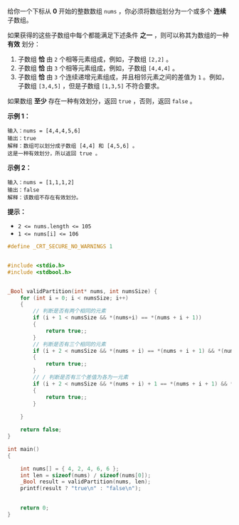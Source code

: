 给你一个下标从 **0** 开始的整数数组 `nums` ，你必须将数组划分为一个或多个 **连续** 子数组。

如果获得的这些子数组中每个都能满足下述条件 **之一** ，则可以称其为数组的一种 **有效** 划分：

1. 子数组 **恰** 由 `2` 个相等元素组成，例如，子数组 `[2,2]` 。
2. 子数组 **恰** 由 `3` 个相等元素组成，例如，子数组 `[4,4,4]` 。
3. 子数组 **恰** 由 `3` 个连续递增元素组成，并且相邻元素之间的差值为 `1` 。例如，子数组 `[3,4,5]` ，但是子数组 `[1,3,5]` 不符合要求。

如果数组 **至少** 存在一种有效划分，返回 `true` ，否则，返回 `false` 。

 

**示例 1：**

```
输入：nums = [4,4,4,5,6]
输出：true
解释：数组可以划分成子数组 [4,4] 和 [4,5,6] 。
这是一种有效划分，所以返回 true 。
```

**示例 2：**

```
输入：nums = [1,1,1,2]
输出：false
解释：该数组不存在有效划分。
```

 

**提示：**

- `2 <= nums.length <= 105`
- `1 <= nums[i] <= 106`



```c
#define _CRT_SECURE_NO_WARNINGS 1


#include <stdio.h>
#include <stdbool.h>


_Bool validPartition(int* nums, int numsSize) {
	for (int i = 0; i < numsSize; i++)
	{
        // 判断是否有两个相同的元素
		if (i + 1 < numsSize && *(nums+i) == *(nums + i + 1))
		{
			return true;;
		}
        // 判断是否有三个相同的元素
		if (i + 2 < numsSize && *(nums + i) == *(nums + i + 1) && *(nums + i) == *(nums + i + 2))
		{
			return true;;
		}
        // / 判断是否有三个差值为各为一元素
		if (i + 2 < numsSize && *(nums + i) + 1 == *(nums + i + 1) && *(nums + i) + 2 == *(nums + i + 2))
		{
			return true;;
		}
		
	}

	return false;
}

int main()
{

	int nums[] = { 4, 2, 4, 6, 6 };
	int len = sizeof(nums) / sizeof(nums[0]);
	_Bool result = validPartition(nums, len);
	printf(result ? "true\n" : "false\n");
	

	return 0;
}
```

